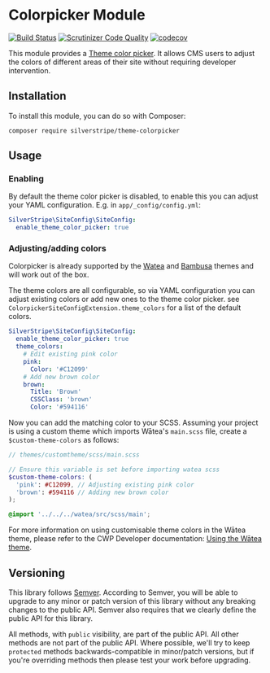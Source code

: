 # Colorpicker Module

[![Build Status](https://travis-ci.org/silverstripe/silverstripe-colorpicker.svg?branch=master)](https://travis-ci.org/silverstripe/silverstripe-colorpicker)
[![Scrutinizer Code Quality](https://scrutinizer-ci.com/g/silverstripe/silverstripe-colorpicker/badges/quality-score.png?b=master)](https://scrutinizer-ci.com/g/silverstripe/silverstripe-colorpicker/?branch=master)
[![codecov](https://codecov.io/gh/silverstripe/silverstripe-colorpicker/branch/master/graph/badge.svg)](https://codecov.io/gh/silverstripe/silverstripe-colorpicker)

This module provides a [Theme color picker](docs/en/01_Features/ThemeColors.md). It allows CMS users to adjust the colors of different areas of their site without requiring developer intervention.

## Installation

To install this module, you can do so with Composer:

```
composer require silverstripe/theme-colorpicker
```

## Usage

### Enabling

By default the theme color picker is disabled, to enable this you can adjust your YAML configuration. E.g. in
`app/_config/config.yml`:

```yml
SilverStripe\SiteConfig\SiteConfig:
  enable_theme_color_picker: true
```

### Adjusting/adding colors

Colorpicker is already supported by the [Watea](https://github.com/silverstripe/cwp-watea-theme) and [Bambusa](https://github.com/silverstripe/bambusa-theme) themes and will work out of the box.

The theme colors are all configurable, so via YAML configuration you can adjust existing colors or add new ones to
the theme color picker. see `ColorpickerSiteConfigExtension.theme_colors` for a list of the default colors.

```yml
SilverStripe\SiteConfig\SiteConfig:
  enable_theme_color_picker: true
  theme_colors:
    # Edit existing pink color
    pink:
      Color: '#C12099'
    # Add new brown color
    brown:
      Title: 'Brown'
      CSSClass: 'brown'
      Color: '#594116'
```

Now you can add the matching color to your SCSS. Assuming your project is using a custom theme which imports Wātea's
`main.scss` file, create a `$custom-theme-colors` as follows:

```scss
// themes/customtheme/scss/main.scss

// Ensure this variable is set before importing watea scss
$custom-theme-colors: (
  'pink': #C12099, // Adjusting existing pink color
  'brown': #594116 // Adding new brown color
);

@import '../../../watea/src/scss/main';
```

For more information on using customisable theme colors in the Wātea theme, please refer to the CWP
Developer documentation: [Using the Wātea theme](https://github.com/silverstripe/cwp/blob/master/docs/en/01_Working_with_projects/14_Using_the_Watea_theme.md).

## Versioning

This library follows [Semver](http://semver.org). According to Semver, you will be able to upgrade to any minor or patch version of this library without any breaking changes to the public API. Semver also requires that we clearly define the public API for this library.

All methods, with `public` visibility, are part of the public API. All other methods are not part of the public API. Where possible, we'll try to keep `protected` methods backwards-compatible in minor/patch versions, but if you're overriding methods then please test your work before upgrading.
